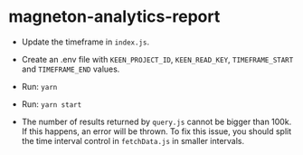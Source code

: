 # magneton-analytics-report

- Update the timeframe in `index.js`.
- Create an .env file with `KEEN_PROJECT_ID`, `KEEN_READ_KEY`, `TIMEFRAME_START` and `TIMEFRAME_END` values.
- Run: `yarn`
- Run: `yarn start`

- The number of results returned by `query.js` cannot be bigger than 100k. If this happens, an error will be thrown. To fix this issue, you should split the time interval control in `fetchData.js` in smaller intervals.

